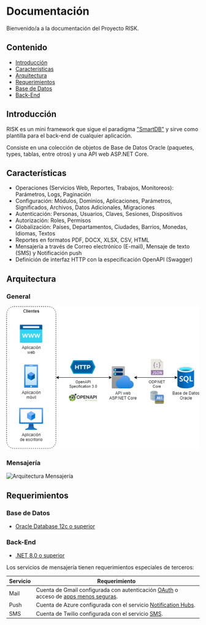# Documentación

Bienvenido/a a la documentación del Proyecto RISK.

## Contenido
* [Introducción](#introducción)
* [Características](#características)
* [Arquitectura](#arquitectura)
* [Requerimientos](#requerimientos)
* [Base de Datos](database/README.md)
* [Back-End](backend/README.md)

## Introducción
RISK es un mini framework que sigue el paradigma ["SmartDB"](https://asktom.oracle.com/ords/r/tech/catalog/series-landing-page?p5_series_id=15684323403093480964656912197598498105) y sirve como plantilla para el back-end de cualquier aplicación.

Consiste en una colección de objetos de Base de Datos Oracle (paquetes, types, tablas, entre otros) y una API web ASP.NET Core.

## Características
* Operaciones (Servicios Web, Reportes, Trabajos, Monitoreos): Parámetros, Logs, Paginación
* Configuración: Módulos, Dominios, Aplicaciones, Parámetros, Significados, Archivos, Datos Adicionales, Migraciones
* Autenticación: Personas, Usuarios, Claves, Sesiones, Dispositivos
* Autorización: Roles, Permisos
* Globalización: Países, Departamentos, Ciudades, Barrios, Monedas, Idiomas, Textos
* Reportes en formatos PDF, DOCX, XLSX, CSV, HTML
* Mensajería a través de Correo electrónico (E-mail), Mensaje de texto (SMS) y Notificación push
* Definición de interfaz HTTP con la especificación OpenAPI (Swagger)

## Arquitectura
### General
![Arquitectura General](architecture/Risk.png)

### Mensajería
![Arquitectura Mensajería](architecture/Msj.png)

## Requerimientos
### Base de Datos
* [Oracle Database 12c o superior](https://www.oracle.com/database/technologies/oracle-database-software-downloads.html)

### Back-End
* [.NET 8.0 o superior](https://dotnet.microsoft.com/en-us/download/dotnet)

Los servicios de mensajería tienen requerimientos especiales de terceros:

Servicio|Requerimiento
--------|-------------
Mail|Cuenta de Gmail configurada con autenticación [OAuth](https://github.com/jstedfast/MailKit/blob/master/GMailOAuth2.md) o acceso de [apps menos seguras](https://www.google.com/settings/security/lesssecureapps).
Push|Cuenta de Azure configurada con el servicio [Notification Hubs](https://azure.microsoft.com/es-es/services/notification-hubs/).
SMS|Cuenta de Twilio configurada con el servicio [SMS](https://www.twilio.com/sms).